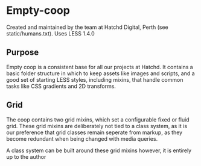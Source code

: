 # Empty-coop

Created and maintained by the team at Hatchd Digital, Perth (see static/humans.txt).
Uses LESS 1.4.0

## Purpose

Empty coop is a consistent base for all our projects at Hatchd. It contains a
basic folder structure in which to keep assets like images and scripts, and a
good set of starting LESS styles, including mixins, that handle common tasks
like CSS gradients and 2D transforms.

## Grid

The coop contains two grid mixins, which set a configurable fixed or fluid grid.
These grid mixins are deliberately not tied to a class system, as it is our
preference that grid classes remain seperate from markup, as they become
redundant when being changed with media queries.

A class system can be built around these grid mixins however, it is entirely
up to the author
